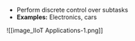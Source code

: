 - Perform discrete control over subtasks
- **Examples:** Electronics, cars

![[image_IIoT Applications-1.png]]
